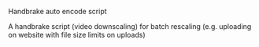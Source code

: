 Handbrake auto encode script


A handbrake script (video downscaling)
for batch rescaling (e.g. uploading on
website with file size limits on uploads)